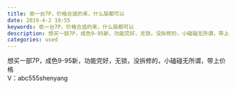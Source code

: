 ```yaml
---
title: 收一台7P，价格合适的来，什么版都可以
date: 2019-4-2 19:55
keywords: 收一台7P，价格合适的来，什么版都可以
description: 想买一部7P，成色9-95新，功能完好，无锁，没拆修的，小磕碰无所谓，带上价格V：abc555shenyang
categories: used
---
```

<td class="t_f" id="postmessage_3378347">

想买一部7P，成色9-95新，功能完好，无锁，没拆修的，小磕碰无所谓，带上价格<br/>
V：abc555shenyang<br/>
</td>
